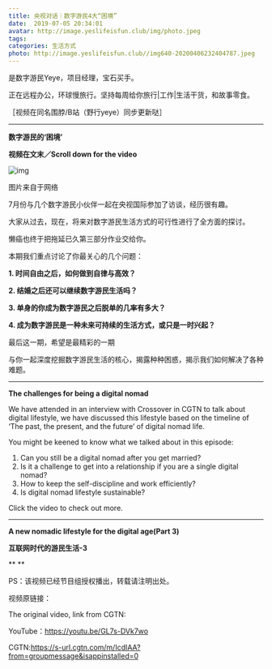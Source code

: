 ```yaml
---
title: 央视对话｜数字游民4大“困境”
date:  2019-07-05 20:34:01
avatar: http://image.yeslifeisfun.club/img/photo.jpeg
tags: 
categories: 生活方式
photo: http://image.yeslifeisfun.club//img640-20200406232404787.jpeg
---
```


是数字游民Yeye，项目经理，宝石买手。

正在远程办公，环球慢旅行。坚持每周给你旅行|工作|生活干货，和故事零食。



［视频在同名围脖/B站（野行yeye）同步更新哒］



------



**数字游民的‘困境’**



**视频在文末／Scroll down for the video**



![img](http://image.yeslifeisfun.club//img640-20200406232404787.jpeg)

图片来自于网络



7月份与几个数字游民小伙伴一起在央视国际参加了访谈，经历很有趣。



大家从过去，现在，将来对数字游民生活方式的可行性进行了全方面的探讨。



懒癌也终于把拖延已久第三部分作业交给你。



本期我们重点讨论了你最关心的几个问题：

**1. 时间自由之后，如何做到自律与高效？**

**2. 结婚之后还可以继续数字游民生活吗？**

**3. 单身的你成为数字游民之后脱单的几率有多大？**

**4. 成为数字游民是一种未来可持续的生活方式，或只是一时兴起？**



最后这一期，希望是最精彩的一期

与你一起深度挖掘数字游民生活的核心，揭露种种困惑，揭示我们如何解决了各种难题。



------



**The challenges for being a digital nomad**



We have attended in an interview with Crossover in CGTN to talk about digital lifestyle, we have discussed this lifestyle based on the timeline of ‘The past, the present, and the future’ of digital nomad life. 



You might be keened to know what we talked about in this episode:

1. Can you still be a digital nomad after you get married?
2. Is it a challenge to get into a relationship if you are a single digital nomad?
3. How to keep the self-discipline and work efficiently?
4. Is digital nomad lifestyle sustainable? 



Click the video to check out more.



------



 **A new nomadic lifestyle for the digital age(Part 3)**

**互联网时代的游民生活-3**

**
**





PS：该视频已经节目组授权播出，转载请注明出处。

视频原链接：

The original video, link from CGTN: 

YouTube：https://youtu.be/GL7s-DVk7wo

CGTN:https://s-url.cgtn.com/m/IcdIAA?from=groupmessage&isappinstalled=0